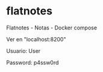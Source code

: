 # flatnotes
Flatnotes - Notas - Docker compose


Ver en "localhost:8200"

Usuario: User

Password: p4ssw0rd

